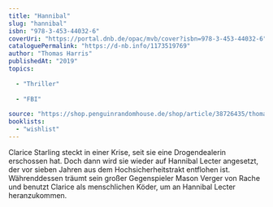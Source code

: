 ```yaml
---
title: "Hannibal"
slug: "hannibal"
isbn: "978-3-453-44032-6"
coverUri: "https://portal.dnb.de/opac/mvb/cover?isbn=978-3-453-44032-6"
cataloguePermalink: "https://d-nb.info/1173519769"
author: "Thomas Harris"
publishedAt: "2019"
topics:
  
  - "Thriller"
    
  - "FBI"
    
source: "https://shop.penguinrandomhouse.de/shop/article/38726435/thomas_harris_hannibal.html"
booklists: 
  - "wishlist"
---
```

Clarice Starling steckt in einer Krise, seit sie eine Drogendealerin 
erschossen hat. Doch dann wird sie wieder auf Hannibal Lecter angesetzt, der 
vor sieben Jahren aus dem Hochsicherheitstrakt entflohen ist. Währenddessen 
träumt sein großer Gegenspieler Mason Verger von Rache und benutzt Clarice als 
menschlichen Köder, um an Hannibal Lecter heranzukommen.